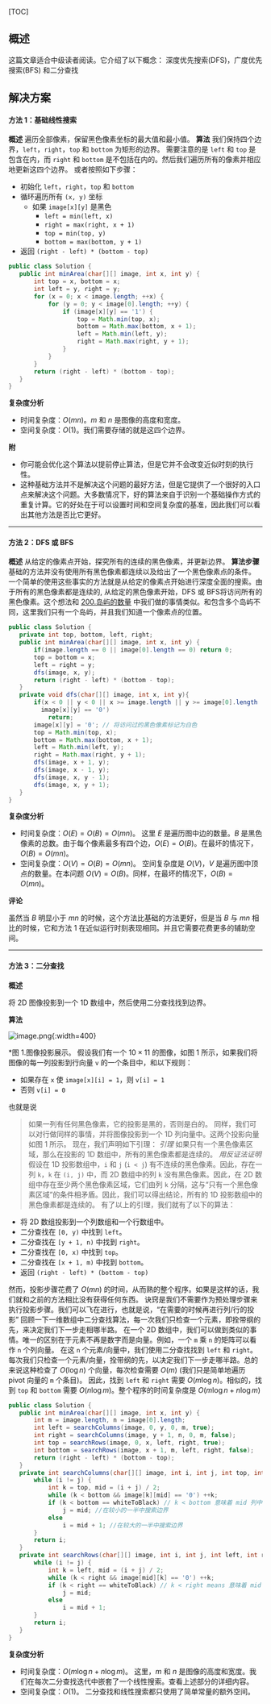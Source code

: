 [TOC]

## 概述

 这篇文章适合中级读者阅读。它介绍了以下概念： 深度优先搜索(DFS)，广度优先搜索(BFS) 和二分查找

## 解决方案

#### 方法 1：基础线性搜索

 **概述**
 遍历全部像素，保留黑色像素坐标的最大值和最小值。
 **算法**
 我们保持四个边界，`left`，`right`，`top` 和 `bottom` 为矩形的边界。 需要注意的是 `left` 和 `top` 是包含在内，而 `right` 和 `bottom` 是不包括在内的。然后我们遍历所有的像素并相应地更新这四个边界。
 或者按照如下步骤：

* 初始化 `left`，`right`，`top` 和 `bottom` 
* 循环遍历所有 `(x, y)` 坐标
  * 如果 `image[x][y]` 是黑色
    * `left = min(left, x)`
    * `right = max(right, x + 1)`
    * `top = min(top, y)`
    * `bottom = max(bottom, y + 1)`
* 返回 `(right - left) * (bottom - top)`

 ```Java [slu1]
 public class Solution {
    public int minArea(char[][] image, int x, int y) {
        int top = x, bottom = x;
        int left = y, right = y;
        for (x = 0; x < image.length; ++x) {
            for (y = 0; y < image[0].length; ++y) {
                if (image[x][y] == '1') {
                    top = Math.min(top, x);
                    bottom = Math.max(bottom, x + 1);
                    left = Math.min(left, y);
                    right = Math.max(right, y + 1);
                }
            }
        }
        return (right - left) * (bottom - top);
    }
}
 ```

 **复杂度分析**

 * 时间复杂度：$O(mn)$。$m$ 和 $n$ 是图像的高度和宽度。
 * 空间复杂度：$O(1)$。我们需要存储的就是这四个边界。

**附**

* 你可能会优化这个算法以提前停止算法，但是它并不会改变近似时刻的执行性。
* 这种基础方法并不是解决这个问题的最好方法，但是它提供了一个很好的入口点来解决这个问题。大多数情况下，好的算法来自于识别一个基础操作方式的重复计算。它的好处在于可以设置时间和空间复杂度的基准，因此我们可以看出其他方法是否比它更好。

---

 #### 方法 2：DFS 或 BFS

 **概述**
 从给定的像素点开始，探究所有的连续的黑色像素，并更新边界。
 **算法步骤**
 基础的方法并没有使用所有黑色像素都连续以及给出了一个黑色像素点的条件。
 一个简单的使用这些事实的方法就是从给定的像素点开始进行深度全面的搜索。由于所有的黑色像素都是连续的, 从给定的黑色像素开始，DFS 或 BFS将访问所有的黑色像素。这个想法和 [200.岛屿的数量](https://leetcode.cn/problems/number-of-islands/) 中我们做的事情类似。和包含多个岛屿不同，这里我们只有一个岛屿，并且我们知道一个像素点的位置。

 ```Java [slu2]
 public class Solution {
    private int top, bottom, left, right;
    public int minArea(char[][] image, int x, int y) {
        if(image.length == 0 || image[0].length == 0) return 0;
        top = bottom = x;
        left = right = y;
        dfs(image, x, y);
        return (right - left) * (bottom - top);
    }
    private void dfs(char[][] image, int x, int y){
        if(x < 0 || y < 0 || x >= image.length || y >= image[0].length ||
          image[x][y] == '0')
            return;
        image[x][y] = '0'; // 将访问过的黑色像素标记为白色
        top = Math.min(top, x);
        bottom = Math.max(bottom, x + 1);
        left = Math.min(left, y);
        right = Math.max(right, y + 1);
        dfs(image, x + 1, y);
        dfs(image, x - 1, y);
        dfs(image, x, y - 1);
        dfs(image, x, y + 1);
    }
}
 ```

 **复杂度分析**

 * 时间复杂度：$O(E) = O(B) = O(mn)$。
 这里 $E$ 是遍历图中边的数量。$B$ 是黑色像素的总数。由于每个像素最多有四个边，$O(E) = O(B)$。在最坏的情况下，$O(B) = O(mn)$。
 * 空间复杂度：$O(V) = O(B) = O(mn)$。
 空间复杂度是 $O(V)$，$V$ 是遍历图中顶点的数量。在本问题 $O(V) = O(B)$。同样，在最坏的情况下，$O(B) = O(mn)$。

 **评论**

 虽然当 $B$ 明显小于 $mn$ 的时候，这个方法比基础的方法更好，但是当 $B$ 与 $mn$ 相比的时候，它和方法 1 在近似运行时刻表现相同。并且它需要花费更多的辅助空间。

---

 #### 方法 3：二分查找

 **概述**

 将 2D 图像投影到一个 1D 数组中，然后使用二分查找找到边界。

 **算法**

 ![image.png](https://pic.leetcode.cn/1692173156-hXmYyE-image.png){:width=400}

 *图 1.图像投影展示。
 假设我们有一个 $10 \times 11$ 的图像，如图 1 所示，如果我们将图像的每一列投影到行向量 `v` 的一个条目中，和以下规则：

 * 如果存在 `x` 使 `image[x][i] = 1`，则 `v[i] = 1`
 * 否则 `v[i] = 0`

 也就是说
 > 如果一列有任何黑色像素，它的投影是黑的，否则是白的。
 >  同样，我们可以对行做同样的事情，并将图像投影到一个 1D 列向量中。这两个投影向量如图 1 所示。
 >  现在，我们声明如下引理：
 >  *引理* 
 > 如果只有一个黑色像素区域，那么在投影的 1D 数组中，所有的黑色像素都是连续的。
 >  *用反证法证明* 
 > 假设在 1D 投影数组中，`i` 和 `j` (`i < j`) 有不连续的黑色像素。因此，存在一列 `k`，`k` 在 `(i, j)` 中，而 2D 数组中的列 `k` 没有黑色像素。因此，在 2D 数组中存在至少两个黑色像素区域，它们由列 `k` 分隔，这与“只有一个黑色像素区域”的条件相矛盾。因此，我们可以得出结论，所有的 1D 投影数组中的黑色像素都是连续的。
 >  有了以上的引理，我们就有了以下的算法：

 * 将 2D 数组投影到一个列数组和一个行数组中。
 * 二分查找在 `[0, y)` 中找到 `left`。
 * 二分查找在 `[y + 1, n)` 中找到 `right`。
 * 二分查找在 `[0, x)` 中找到 `top`。
 * 二分查找在 `[x + 1, m)` 中找到 `bottom`。
 * 返回 `(right - left) * (bottom - top)`

 然而，投影步骤花费了 $O(mn)$ 的时间，从而熟的整个程序。如果是这样的话，我们就和之前的方法相比没有获得任何东西。
 诀窍是我们不需要作为预处理步骤来执行投影步骤。我们可以飞在进行，也就是说，“在需要的时候再进行列/行的投影”
 回顾一下一维数组中二分查找算法，每一次我们只检查一个元素，即拴带纲的先，来决定我们下一步走相哪半路。
 在一个 2D 数组中，我们可以做到类似的事情。唯一的区别在于元素不再是数字而是向量。例如，一个 `m` 乘 `n` 的矩阵可以看作 `n` 个列向量。
 在这 `n` 个元素/向量中，我们使用二分查找找到 `left` 和 `right`。每次我们只检查一个元素/向量，拴带纲的先，以决定我们下一步走哪半路。总的来说这种检查了 $O(\log n)$ 个向量，每次检查需要 $O(m)$ (我们只是简单地遍历 pivot 向量的 `m` 个条目)。
 因此，找到 `left` 和 `right` 需要 $O(m \log n)$。相似的，找到 `top` 和 `bottom` 需要 $O(n \log m)$。整个程序的时间复杂度是 $O(m \log n + n \log m)$

 ```Java [slu3]
 public class Solution {
    public int minArea(char[][] image, int x, int y) {
        int m = image.length, n = image[0].length;
        int left = searchColumns(image, 0, y, 0, m, true);
        int right = searchColumns(image, y + 1, n, 0, m, false);
        int top = searchRows(image, 0, x, left, right, true);
        int bottom = searchRows(image, x + 1, m, left, right, false);
        return (right - left) * (bottom - top);
    }
    private int searchColumns(char[][] image, int i, int j, int top, int bottom, boolean whiteToBlack) {
        while (i != j) {
            int k = top, mid = (i + j) / 2;
            while (k < bottom && image[k][mid] == '0') ++k;
            if (k < bottom == whiteToBlack) // k < bottom 意味着 mid 列中有黑色像素
                j = mid; //在较小的一半中搜索边界
            else
                i = mid + 1; //在较大的一半中搜索边界
        }
        return i;
    }
    private int searchRows(char[][] image, int i, int j, int left, int right, boolean whiteToBlack) {
        while (i != j) {
            int k = left, mid = (i + j) / 2;
            while (k < right && image[mid][k] == '0') ++k;
            if (k < right == whiteToBlack) // k < right means 意味着 mid 行中有黑色像素
                j = mid;
            else
                i = mid + 1;
        }
        return i;
    }
}
 ```

 **复杂度分析**

 * 时间复杂度：$O(m \log n + n \log m)$。
 这里，$m$ 和 $n$ 是图像的高度和宽度。我们在每次二分查找迭代中嵌套了一个线性搜索。查看上述部分的详细内容。
 * 空间复杂度：$O(1)$。
 二分查找和线性搜索都只使用了简单常量的额外空间。